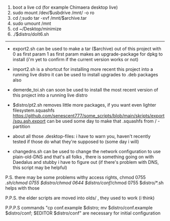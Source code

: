 1. boot a live cd (for example Chimaera desktop live)
2. sudo mount /dev/$usbdrive /mnt/ -o ro
3. cd /;sudo tar -xvf /mnt/$archive.tar
4. sudo umount /mnt
5. cd ~/Desktop/minimize
6. ./$distro/doIt6.sh

-----------------------------------------------------------

- export2.sh can be used to make a tar ($archive)  out of this project with 0 as first param
	1 as first param makes an upgrade-package for dpkg to install
	(i'm yet to confirm if the current version works or not)

- import2.sh 
	is a shortcut for installing more recent this project into a running live distro
	it can be used to install upgrades to .deb packages also

- demerde_toi.sh
	can soon be used to install the most recent version of this project into a running live distro

- $distro/pt2.sh removes little more packages, if you want even lighter filesystem.squashfs
	https://github.com/senescent777/some_scripts/blob/main/skripts/export/squ.ash.export can be used some day to make that .squashfs from / - partition


- about all those .desktop-files: i have to warn you, haven't recently tested if those  do what they're supposed to (some day i will)

- changedns.sh can be used to change the network configuration to use plain-old-DNS and that's all folks , there is something going on with Daedalus and stubby i have to figure out
(if there's problem with DNS, this script may be helpful)

P.S. there may be some problems withy access rights, chmod 0755 *.sh/chmod 0755 $distro/chmod 0644 $distro/conf*/chmod 0755 $distro/*.sh helps with those

P.P.S. the elder scripts are moved into olds/ , they used to work (i think)

P.P.P.S commands "cp conf.example $distro; mv $distro/conf.example $distro/conf; $EDITOR $distro/conf" are necessary for initial configuration
